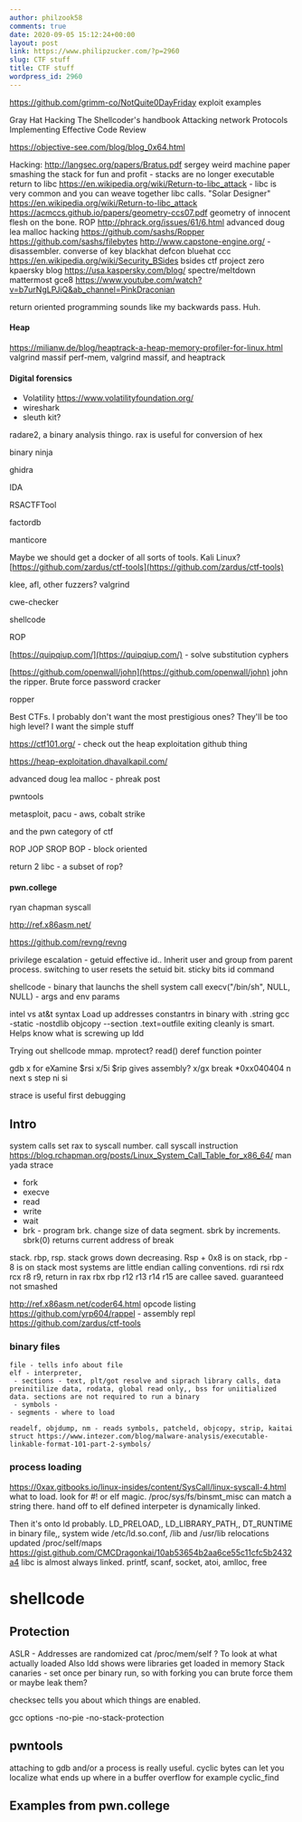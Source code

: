 ```yaml
---
author: philzook58
comments: true
date: 2020-09-05 15:12:24+00:00
layout: post
link: https://www.philipzucker.com/?p=2960
slug: CTF stuff
title: CTF stuff
wordpress_id: 2960
---
```


<https://github.com/grimm-co/NotQuite0DayFriday> exploit examples

Gray Hat Hacking
The Shellcoder's handbook
Attacking network Protocols
Implementing Effective Code Review

<https://objective-see.com/blog/blog_0x64.html> 


Hacking:
http://langsec.org/papers/Bratus.pdf sergey weird machine paper
smashing the stack for fun and profit - stacks are no longer executable
return to libc https://en.wikipedia.org/wiki/Return-to-libc_attack - libc is very common and
you can weave together libc calls. "Solar Designer"
https://en.wikipedia.org/wiki/Return-to-libc_attack
https://acmccs.github.io/papers/geometry-ccs07.pdf geometry of innocent flesh on the bone. ROP
http://phrack.org/issues/61/6.html advanced doug lea malloc hacking
https://github.com/sashs/Ropper
https://github.com/sashs/filebytes
http://www.capstone-engine.org/ - disassembler. converse of key
blackhat
defcon
bluehat
ccc
https://en.wikipedia.org/wiki/Security_BSides bsides
ctf
project zero
kpaersky blog https://usa.kaspersky.com/blog/
spectre/meltdown
mattermost gce8
https://www.youtube.com/watch?v=b7urNgLPJiQ&ab_channel=PinkDraconian

return oriented programming sounds like my backwards pass.
Huh.



#### Heap

https://milianw.de/blog/heaptrack-a-heap-memory-profiler-for-linux.html
valgrind massif
perf-mem, valgrind massif, and heaptrack

#### Digital forensics 

- Volatility <https://www.volatilityfoundation.org/>
- wireshark
- sleuth kit?


radare2, a binary analysis thingo. rax is useful for conversion of hex

binary ninja

ghidra

IDA

RSACTFTool

factordb

manticore

Maybe we should get a docker of all sorts of tools. Kali Linux? [https://github.com/zardus/ctf-tools](https://github.com/zardus/ctf-tools)

klee, afl,  other fuzzers? valgrind

cwe-checker

shellcode

ROP

[https://quipqiup.com/](https://quipqiup.com/) - solve substitution cyphers

[https://github.com/openwall/john](https://github.com/openwall/john) john the ripper. Brute force password cracker

ropper

Best CTFs. I probably don't want the most prestigious ones? They'll be too high level? I want the simple stuff

https://ctf101.org/ - check out the heap exploitation github thing

https://heap-exploitation.dhavalkapil.com/

advanced doug lea malloc - phreak post

pwntools

metasploit, pacu - aws, cobalt strike

and the pwn category of ctf

ROP
JOP
SROP
BOP - block oriented

return 2 libc - a subset of rop?


#### pwn.college
ryan chapman syscall 


http://ref.x86asm.net/

https://github.com/revng/revng



privilege escalation - getuid effective id.. Inherit user and group from parent process.
switching to user resets the setuid bit.
sticky bits
id command

shellcode - binary that launchs the shell system call execv("/bin/sh", NULL, NULL) - args and env params

intel vs at&t syntax
Load up addresses
constantrs in binary with .string
gcc -static -nostdlib
objcopy --section .text=outfile 
exiting cleanly is smart. Helps know what is screwing up
ldd 

Trying out shellcode
mmap. mprotect?
read()
deref function pointer

gdb
x for eXamine
$rsi
x/5i $rip gives assembly?
x/gx
break *0xx040404
n next
s step 
ni
si

strace is useful first debugging

## Intro
system calls
set rax to syscall number.
call syscall instruction
https://blog.rchapman.org/posts/Linux_System_Call_Table_for_x86_64/
man yada
strace
- fork
- execve
- read
- write
- wait
- brk - program brk. change size of data segment. sbrk by increments. sbrk(0) returns current address of break

stack. rbp, rsp. stack grows down decreasing. Rsp + 0x8 is on stack, rbp - 8 is on stack
most systems are little endian
calling conventions. rdi rsi rdx rcx r8 r9, return in rax
rbx rbp r12 r13 r14 r15 are callee saved. guaranteed not smashed

http://ref.x86asm.net/coder64.html opcode listing
https://github.com/yrp604/rappel - assembly repl
https://github.com/zardus/ctf-tools

### binary files
    file - tells info about file
    elf - interpreter, 
     - sections - text, plt/got resolve and siprach library calls, data preinitilize data, rodata, global read only,, bss for uniitialized data. sections are not required to run a binary
     - symbols - 
    - segments - where to load

    readelf, objdump, nm - reads symbols, patcheld, objcopy, strip, kaitai struct https://www.intezer.com/blog/malware-analysis/executable-linkable-format-101-part-2-symbols/

### process loading
https://0xax.gitbooks.io/linux-insides/content/SysCall/linux-syscall-4.html
   what to load. look for #! or elf magic. /proc/sys/fs/binsmt_misc can match a string there. hand off to elf defined interpeter is dynamically linked.

   Then it's onto ld probably. 
   LD_PRELOAD,, LD_LIBRARY_PATH,, DT_RUNTIME in binary file,, system wide /etc/ld.so.conf, /lib and /usr/lib
   relocations updated
   /proc/self/maps
   https://gist.github.com/CMCDragonkai/10ab53654b2aa6ce55c11cfc5b2432a4
   libc is almost always linked.
   printf, scanf, socket, atoi, amlloc, free

# shellcode
    
## Protection
ASLR - Addresses are randomized
cat /proc/mem/self ? To look at what actually loaded
Also ldd shows were libraries get loaded in memory
Stack canaries - set once per binary run, so with forking you can brute force them or maybe leak them?

checksec tells you about which things are enabled.

gcc options
-no-pie
-no-stack-protection

## pwntools 
attaching to gdb and/or a process is really useful.
cyclic bytes can let you localize what ends up where in a buffer overflow for example
cyclic_find

## Examples from pwn.college
